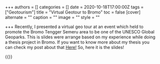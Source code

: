 +++
authors = []
categories = []
date = 2020-10-18T17:00:00Z
tags = ["Geotourism"]
title = "Virtual Geotour to Bromo"
toc = false
[cover]
alternate = ""
caption = ""
image = ""
style = ""

+++
Recently, I presented a virtual geo tour at an event which held to promote the Bromo Tengger Semeru area to be one of the UNESCO Global Geoparks. This is slides were arrange based on my experience while doing a thesis project in Bromo. If you want to know more about my thesis you can check my post about that 
<a href="https://www.nazarabrory.com/blogposts/volcanostratigraphy-of-bromo/" target="_blank">Here!</a> 
So, here it is the slides!

{{<gslides src="https://docs.google.com/presentation/d/e/2PACX-1vSogq4K7cKE6flFeLVLt8R2Zsiyn9LYMVsOw0tbaQV7dsUc92rOWDNulD_eKZzT-Q/embed?start=false&loop=false&delayms=3000">}}